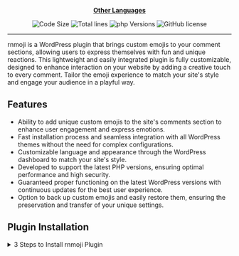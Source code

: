 <div align="center">

[**Other Languages**](.github/README/)

</div>

<p align="center">
    <img src="https://img.shields.io/github/languages/code-size/robonamari/rnmoji?style=flat" alt="Code Size">
    <img src="https://tokei.rs/b1/github/robonamari/rnmoji?style=flat" alt="Total lines">
    <img src="https://img.shields.io/badge/php-%5E8.1-blue" alt="php Versions">
    <img src="https://img.shields.io/github/license/robonamari/rnmoji" alt="GitHub license">
</p>

---

rnmoji is a WordPress plugin that brings custom emojis to your comment sections, allowing users to express themselves with fun and unique reactions. This lightweight and easily integrated plugin is fully customizable, designed to enhance interaction on your website by adding a creative touch to every comment. Tailor the emoji experience to match your site's style and engage your audience in a playful way.

## Features

- Ability to add unique custom emojis to the site's comments section to enhance user engagement and express emotions.
- Fast installation process and seamless integration with all WordPress themes without the need for complex configurations.
- Customizable language and appearance through the WordPress dashboard to match your site's style.
- Developed to support the latest PHP versions, ensuring optimal performance and high security.
- Guaranteed proper functioning on the latest WordPress versions with continuous updates for the best user experience.
- Option to back up custom emojis and easily restore them, ensuring the preservation and transfer of your unique settings.

## Plugin Installation

<details>
<summary>3 Steps to Install rnmoji Plugin</summary>
    
### 1. Download the Plugin Files

To download the latest version of the plugin, visit the GitHub releases page:  
🔗 [rnmoji - GitHub Releases](https://github.com/robonamari/rnmoji/releases)

### 2. Upload to WordPress and Activate

Go to your WordPress dashboard and navigate to  
Plugins » Add New » Upload Plugin  
Select the plugin ZIP file, upload it, then install and activate it.

### All Done!

Your plugin should now be fully set up and ready to use!

</details>
